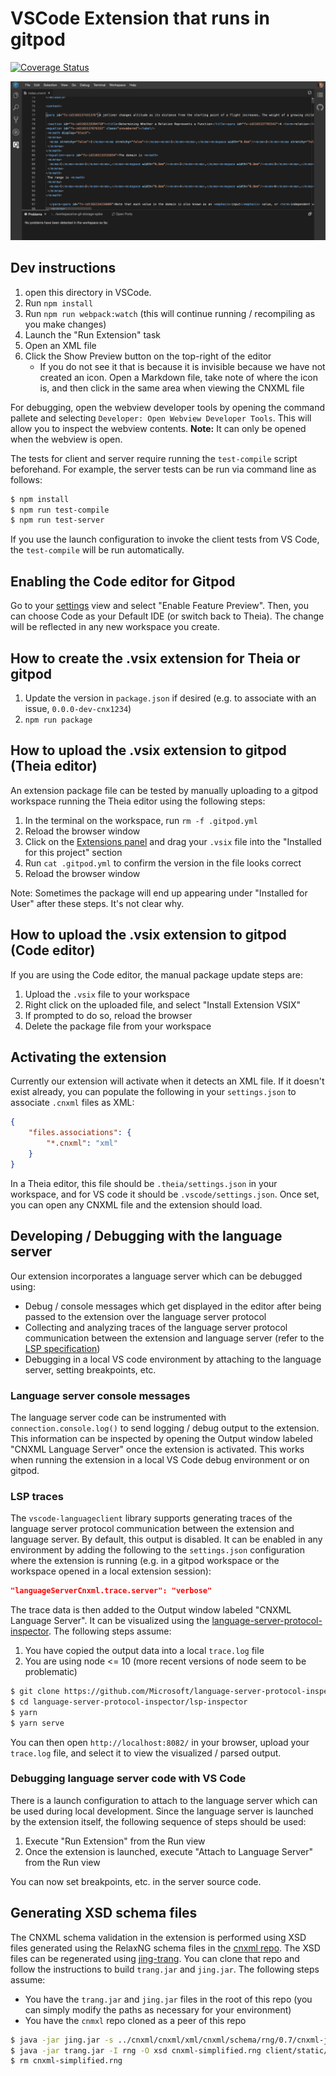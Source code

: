 # VSCode Extension that runs in gitpod
[![Coverage Status](https://img.shields.io/codecov/c/github/openstax/poet.svg)](https://codecov.io/gh/openstax/poet)

![installing and enabling the preview](./editor.gif)

## Dev instructions
1. open this directory in VSCode.
1. Run `npm install`
1. Run `npm run webpack:watch` (this will continue running / recompiling as you make changes)
1. Launch the "Run Extension" task
1. Open an XML file
1. Click the Show Preview button on the top-right of the editor
    - If you do not see it that is because it is invisible because we have not created an icon. Open a Markdown file, take note of where the icon is, and then click in the same area when viewing the CNXML file

For debugging, open the webview developer tools by opening the command pallete and selecting `Developer: Open Webview Developer Tools`. This will allow you to inspect the webview contents. **Note:** It can only be opened when the webview is open.

The tests for client and server require running the `test-compile` script beforehand. For example, the server tests can be run via command line as follows:

```bash
$ npm install
$ npm run test-compile
$ npm run test-server
```

If you use the launch configuration to invoke the client tests from VS Code, the `test-compile` will be run automatically.

## Enabling the Code editor for Gitpod

Go to your [settings](https://gitpod.io/settings/) view and select "Enable Feature Preview". Then, you can choose Code as your Default IDE (or switch back to Theia). The change will be reflected in any new workspace you create.

## How to create the .vsix extension for Theia or gitpod

1. Update the version in `package.json` if desired (e.g. to associate with an issue, `0.0.0-dev-cnx1234`)
1. `npm run package`

## How to upload the .vsix extension to gitpod (Theia editor)

An extension package file can be tested by manually uploading to a gitpod workspace running the Theia editor using the following steps:

1. In the terminal on the workspace, run `rm -f .gitpod.yml`
1. Reload the browser window
1. Click on the [Extensions panel](https://www.gitpod.io/docs/vscode-extensions/) and drag your `.vsix` file into the "Installed for this project" section
1. Run `cat .gitpod.yml` to confirm the version in the file looks correct
1. Reload the browser window

Note: Sometimes the package will end up appearing under "Installed for User" after these steps. It's not clear why.

## How to upload the .vsix extension to gitpod (Code editor)

If you are using the Code editor, the manual package update steps are:

1. Upload the `.vsix` file to your workspace
1. Right click on the uploaded file, and select "Install Extension VSIX"
1. If prompted to do so, reload the browser
1. Delete the package file from your workspace

## Activating the extension

Currently our extension will activate when it detects an XML file. If it doesn't exist already, you can populate the following in your `settings.json` to associate `.cnxml` files as XML:

```json
{
    "files.associations": {
        "*.cnxml": "xml"
    }
}
```

In a Theia editor, this file should be `.theia/settings.json` in your workspace, and for VS code it should be `.vscode/settings.json`. Once set, you can open any CNXML file and the extension should load.

## Developing / Debugging with the language server

Our extension incorporates a language server which can be debugged using:

* Debug / console messages which get displayed in the editor after being passed to the extension over the language server protocol
* Collecting and analyzing traces of the language server protocol communication between the extension and language server (refer to the [LSP specification](https://microsoft.github.io/language-server-protocol/specifications/specification-current/))
* Debugging in a local VS code environment by attaching to the language server, setting breakpoints, etc.

### Language server console messages

The language server code can be instrumented with `connection.console.log()` to send logging / debug output to the extension. This information can be inspected by opening the Output window labeled "CNXML Language Server" once the extension is activated. This works when running the extension in a local VS Code debug environment or on gitpod.

### LSP traces

The `vscode-languageclient` library supports generating traces of the language server protocol communication between the extension and language server. By default, this output is disabled. It can be enabled in any environment by adding the following to the `settings.json` configuration where the extension is running (e.g. in a gitpod workspace or the workspace opened in a local extension session):

```json
"languageServerCnxml.trace.server": "verbose"
```

The trace data is then added to the Output window labeled "CNXML Language Server". It can be visualized using the [language-server-protocol-inspector](https://github.com/Microsoft/language-server-protocol-inspector). The following steps assume:

1. You have copied the output data into a local `trace.log` file
2. You are using node <= 10 (more recent versions of node seem to be problematic)

```bash
$ git clone https://github.com/Microsoft/language-server-protocol-inspector
$ cd language-server-protocol-inspector/lsp-inspector
$ yarn
$ yarn serve
```

You can then open `http://localhost:8082/` in your browser, upload your `trace.log` file, and select it to view the visualized / parsed output.

### Debugging language server code with VS Code

There is a launch configuration to attach to the language server which can be used during local development. Since the language server is launched by the extension itself, the following sequence of steps should be used:

1. Execute "Run Extension" from the Run view
1. Once the extension is launched, execute "Attach to Language Server" from the Run view

You can now set breakpoints, etc. in the server source code.

## Generating XSD schema files

The CNXML schema validation in the extension is performed using XSD files generated using the RelaxNG schema files in the [cnxml repo](https://github.com/openstax/cnxml). The XSD files can be regenerated using [jing-trang](https://github.com/relaxng/jing-trang.git). You can clone that repo and follow the instructions to build `trang.jar` and `jing.jar`. The following steps assume:

* You have the `trang.jar` and `jing.jar` files in the root of this repo (you can simply modify the paths as necessary for your environment)
* You have the `cnmxl` repo cloned as a peer of this repo

```bash
$ java -jar jing.jar -s ../cnxml/cnxml/xml/cnxml/schema/rng/0.7/cnxml-jing.rng > cnxml-simplified.rng
$ java -jar trang.jar -I rng -O xsd cnxml-simplified.rng client/static/xsd/mathml.xsd
$ rm cnxml-simplified.rng
```
